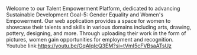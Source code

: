 Welcome to our Talent Empowerment Platform, dedicated to advancing Sustainable Development Goal-5: Gender Equality and Women's Empowerment.
Our web application provides a space for women to showcase their talents and skills in various domains including arts, drawing, pottery, designing,
and more. Through uploading their work in the form of pictures, women gain opportunities for employment and recognition.
Youtube link:https://youtu.be/GqAIqIcQ3EM?si=tVmI5cFVBsaATsUz
